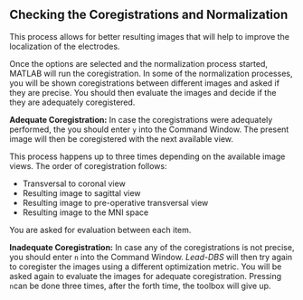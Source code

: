 ## Checking the Coregistrations and Normalization

This process allows for better resulting images that will help to improve the localization of the electrodes.

Once the options are selected and the normalization process started, MATLAB will run the coregistration. In some of the normalization processes, you will be shown coregistrations between different images and asked if they are precise. You should then evaluate the images and decide if the they are adequately coregistered.

**Adequate Coregistration:**
In case the coregistrations were adequately performed, the you should enter `y` into the Command Window. The present image will then be coregistered with the next available view.

This process happens up to three times depending on the available image views. The order of coregistration follows:
- Transversal to coronal view
- Resulting image to sagittal view
- Resulting image to pre-operative transversal view
- Resulting image to the MNI space

You are asked for evaluation between each item.

**Inadequate Coregistration:**
In case any of the coregistrations is not precise, you should enter `n` into the Command Window. _Lead-DBS_ will then try again to coregister the images using a different optimization metric. You will be asked again to evaluate the images for adequate coregistration. Pressing `n`can be done three times, after the forth time, the toolbox will give up.
